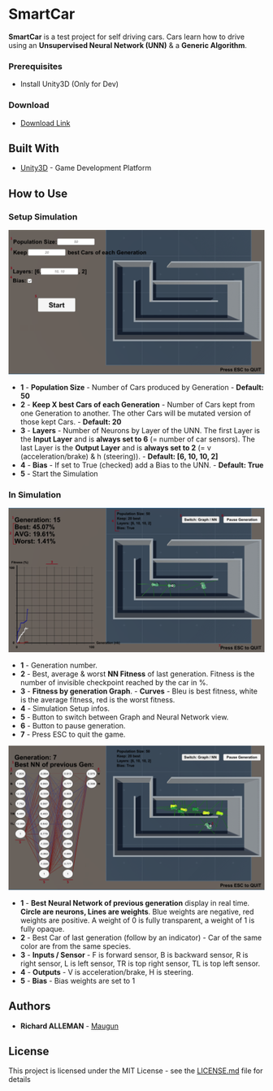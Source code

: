 # SmartCar

**SmartCar** is a test project for self driving cars. Cars learn how to drive using an **Unsupervised Neural Network (UNN)** & a **Generic Algorithm**.

### Prerequisites

* Install Unity3D (Only for Dev)

### Download

* [Download Link](https://github.com/Maugun/smartCar/releases)

## Built With

* [Unity3D](https://unity3d.com/) - Game Development Platform

## How to Use

### Setup Simulation

![alt Config Screen](https://raw.githubusercontent.com/Maugun/smartCar/master/Samples/Config_Screen.PNG)

* **1** - **Population Size** - Number of Cars produced by Generation - **Default: 50**
* **2** - **Keep X best Cars of each Generation** - Number of Cars kept from one Generation to another. The other Cars will be mutated version of those kept Cars. - **Default: 20**
* **3** - **Layers** - Number of Neurons by Layer of the UNN. The first Layer is the **Input Layer** and is **always set to 6** (= number of car sensors). The last Layer is the **Output Layer** and is **always set to 2** (= v (acceleration/brake) & h (steering)). - **Default: [6, 10, 10, 2]**
* **4** - **Bias** - If set to True (checked) add a Bias to the UNN. - **Default: True**
* **5** - Start the Simulation

### In Simulation

![alt Config Screen](https://raw.githubusercontent.com/Maugun/smartCar/master/Samples/Graph_Screen.PNG)

* **1** - Generation number.
* **2** - Best, average & worst **NN Fitness** of last generation. Fitness is the number of invisible checkpoint reached by the car in %.
* **3** - **Fitness by generation Graph**. - **Curves** - Bleu is best fitness, white is the average fitness, red is the worst fitness.
* **4** - Simulation Setup infos.
* **5** - Button to switch between Graph and Neural Network view.
* **6** - Button to pause generation.
* **7** - Press ESC to quit the game.

![alt Config Screen](https://raw.githubusercontent.com/Maugun/smartCar/master/Samples/Brain_Screen.PNG)

* **1** - **Best Neural Network of previous generation** display in real time. **Circle are neurons, Lines are weights**. Blue weights are negative, red weights are positive. A weight of 0 is fully transparent, a weight of 1 is fully opaque.
* **2** - Best Car of last generation (follow by an indicator) - Car of the same color are from the same species.
* **3** - **Inputs / Sensor** - F is forward sensor, B is backward sensor, R is right sensor, L is left sensor, TR is top right sensor, TL is top left sensor.
* **4** - **Outputs** - V is acceleration/brake, H is steering.
* **5** - **Bias** - Bias weights are set to 1

## Authors

* **Richard ALLEMAN** - [Maugun](https://github.com/Maugun)

## License

This project is licensed under the MIT License - see the [LICENSE.md](LICENSE.md) file for details
